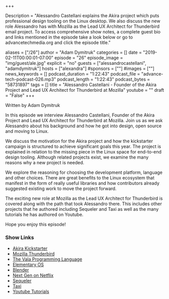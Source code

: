+++

Description = "Alessandro Castellani explains the Akira project which puts professional design tooling on the Linux desktop. We also discuss the new role Alessandro has with Mozilla as the Lead UX Architect for Thunderbird email project. To access comprehensive show notes, a complete guest bio and links mentioned in the episode take a look below or go to advancetechmedia.org and click the episode title."

aliases = ["/26"]
author = "Adam Dymitruk"
categories = []
date = "2019-02-11T00:00:01-07:00"
episode = "26"
episode_image = "img/guest/ale.jpg"
explicit = "no"
guests = ["alessandrocastellani", "adamdymitruk"]
hosts = ["alexandra"]
#sponsors = [""]
#images = [""]
news_keywords = []
podcast_duration = "1:22:43"
podcast_file = "advance-tech-podcast-026.mp3"
podcast_length = "1:22:43"
podcast_bytes = "58731897"
tags = []
title = "Alessandro Castellani - Founder of the Akira Project and Lead UX Architect for Thunderbird at Mozilla"
youtube = ""
draft = "False"
+++

Written by Adam Dymitruk

In this episode we interview Alessandro Castellani, Founder of the Akira Project and Lead UX Architect for Thunderbird at Mozilla. Join us as we ask Alessandro about his background and how he got into design, open source and moving to Linux.

We discuss the motivation for the Akira project and how the kickstarter campaign is structured to achieve significant goals this year. The project is explained in relation to the missing piece in the Linux space for end-to-end design tooling. Although related projects exist, we examine the many reasons why a new project is needed.

We explore the reasoning for choosing the development platform, language and other choices. There are great benefits to the Linux ecosystem that manifest in the form of really useful libraries and how contributors already suggested existing work to move the project forward.

The exciting new role at Mozilla as the Lead UX Architect for Thunderbird is covered along with the path that took Alessandro there. This includes other projects that he authored including Sequeler and Taxi as well as the many tutorials he has authored on Youtube.

Hope you enjoy this episode!

### Show Links

* [Akira Kickstarter](https://www.kickstarter.com/projects/alecaddd/akira-the-linux-design-tool)
* [Mozilla Thunderbird](https://www.thunderbird.net/en-US/)
* [The Vala Programming Language](https://wiki.gnome.org/Projects/Vala)
* [Elementary OS](https://elementary.io/)
* [Blender](https://www.blender.org/)
* [Next Gen on Netflix](https://www.netflix.com/ca/title/80988892)
* [Sequeler](https://github.com/Alecaddd/sequeler)
* [Taxi](https://github.com/Alecaddd/taxi)
* [Youtube Tutorials](https://www.youtube.com/AlessandroCastellani)

